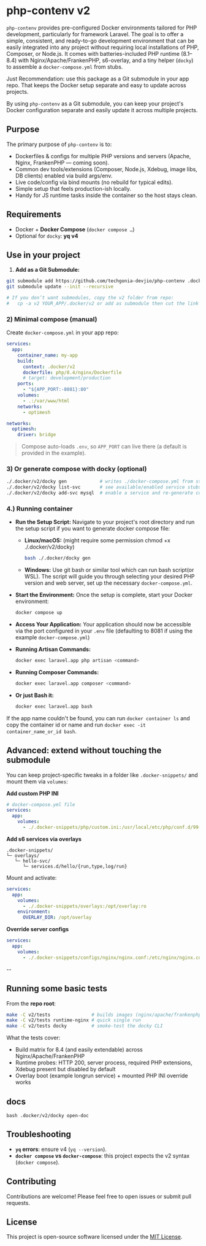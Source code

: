 # php-contenv v2

`php-contenv` provides pre-configured Docker environments tailored for PHP development, particularly for framework Laravel. The goal is to offer a simple, consistent, and ready-to-go development environment that can be easily integrated into any project without requiring local installations of PHP, Composer, or Node.js. It comes with batteries-included PHP runtime (8.1–8.4) with Nginx/Apache/FrankenPHP, s6-overlay, and a tiny helper (`docky`) to assemble a `docker-compose.yml` from stubs.

Just Recommendation: use this package as a Git submodule in your app repo. That keeps the Docker setup separate and easy to update across projects.

By using `php-contenv` as a Git submodule, you can keep your project's Docker configuration separate and easily update it across multiple projects.



## Purpose

The primary purpose of `php-contenv` is to:

- Dockerfiles & configs for multiple PHP versions and servers (Apache, Nginx, FrankenPHP — coming soon).
- Common dev tools/extensions (Composer, Node.js, Xdebug, image libs, DB clients) enabled via build args/env.
- Live code/config via bind mounts (no rebuild for typical edits).
- Simple setup that feels production-ish locally.
- Handy for JS runtime tasks inside the container so the host stays clean.


## Requirements
- Docker + **Docker Compose** (`docker compose …`)
- Optional for `docky`: **yq v4**

## Use in your project

1.  **Add as a Git Submodule:**
```bash
git submodule add https://github.com/techgonia-devjio/php-contenv .docker
git submodule update --init --recursive

# If you don’t want submodules, copy the v2 folder from repo:
#   cp -a v2 YOUR_APP/.docker/v2 or add as submodule then cut the link or remove ´rm -rf .docker/.git´ and also in your root project if exists .gitmodules or .gitsubmodules remove the ref also from there.
```


### 2) Minimal compose (manual)

Create `docker-compose.yml` in your app repo:

```yaml
services:
  app:
    container_name: my-app
    build:
      context: .docker/v2
      dockerfile: php/8.4/nginx/Dockerfile
      # target: development/production
    ports:
      - "${APP_PORT:-8081}:80"
    volumes:
      - .:/var/www/html
    networks:
      - optimesh

networks:
  optimesh:
    driver: bridge
```

> Compose auto-loads `.env`, so `APP_PORT` can live there (a default is provided in the example).

### 3) Or generate compose with **docky** (optional)

```bash
./.docker/v2/docky gen            # writes ./docker-compose.yml from stubs
./.docker/v2/docky list-svc       # see available/enabled service stubs
./.docker/v2/docky add-svc mysql  # enable a service and re-generate compose
```

### 4.) Running container
- **Run the Setup Script:**
  Navigate to your project's root directory and run the setup script if you want to generate docker compose file:
    - **Linux/macOS:** (might require some permission chmod +x ./.docker/v2/docky)
        ```bash
        bash ./.docker/docky gen
        ```
    * **Windows:**
      Use git bash or similar tool which can run bash script(or WSL).
      The script will guide you through selecting your desired PHP version and web server, set up the necessary `docker-compose.yml`.

- **Start the Environment:**
  Once the setup is complete, start your Docker environment:
    ```bash
    docker compose up
    ```
-  **Access Your Application:**
   Your application should now be accessible via the port configured in your `.env` file (defaulting to 8081 if using the example `docker-compose.yml`)

- **Running Artisan Commands:**
    ```bash
    docker exec laravel.app php artisan <command>
    ```

- **Running Composer Commands:**
    ```bash
    docker exec laravel.app composer <command>
    ```

- **Or just Bash it:**
    ```bash
    docker exec laravel.app bash
    ```

If the app name couldn't be found, you can run `docker container ls` and copy the container id or name and run `docker exec -it container_name_or_id bash`.


## Advanced: extend without touching the submodule
You can keep project-specific tweaks in a folder like `.docker-snippets/` and mount them via `volumes`:

**Add custom PHP INI**

```yaml
# docker-compose.yml file
services:
  app:
    volumes:
      - ./.docker-snippets/php/custom.ini:/usr/local/etc/php/conf.d/99-custom.ini:ro
```

**Add s6 services via overlays**

```
.docker-snippets/
└─ overlays/
   └─ hello-svc/
      └─ services.d/hello/{run,type,log/run}
```

Mount and activate:

```yaml
services:
  app:
    volumes:
      - ./.docker-snippets/overlays:/opt/overlay:ro
    environment:
      OVERLAY_DIR: /opt/overlay
```

**Override server configs**

```yaml
services:
  app:
    volumes:
      - ./.docker-snippets/configs/nginx/nginx.conf:/etc/nginx/nginx.conf:ro
```

--

## Running some basic tests

From the **repo root**:

```bash
make -C v2/tests               # builds images (nginx/apache/frankenphp) and runs runtime checks
make -C v2/tests runtime-nginx # quick single run
make -C v2/tests docky         # smoke-test the docky CLI
```

What the tests cover:

* Build matrix for 8.4 (and easily extendable) across Nginx/Apache/FrankenPHP
* Runtime probes: HTTP 200, server process, required PHP extensions, Xdebug present but disabled by default
* Overlay boot (example longrun service) + mounted PHP INI override works

## docs
`bash .docker/v2/docky open-doc`

## Troubleshooting

* **`yq` errors**: ensure v4 (`yq --version`).
* **`docker compose` vs `docker-compose`**: this project expects the v2 syntax (`docker compose`).


## Contributing

Contributions are welcome! Please feel free to open issues or submit pull requests.

## License

This project is open-source software licensed under the [MIT License](../LICENSE).
